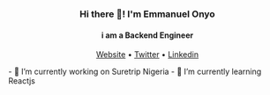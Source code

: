 <h3 align="center">Hi there 👋! I'm Emmanuel Onyo</h3>
<h4 align="center">i am a Backend Engineer</h4>
<p align="center">
  <a href="https://www.emmanuelonyo.xyz/">Website</a> •
  <a href="https://twitter.com/emmanue97313084">Twitter</a> •
  <a href="https://www.linkedin.com/in/emmanuel-onyo-3743a3129/">Linkedin</a>
</p>
- 🔭 I’m currently working on Suretrip Nigeria
- 🌱 I’m currently learning Reactjs
<!--
**Emmanuelonyo/Emmanuelonyo** is a ✨ _special_ ✨ repository because its `README.md` (this file) appears on your GitHub profile.

Here are some ideas to get you started:

- 🔭 I’m currently working on ...
- 🌱 I’m currently learning ...
- 👯 I’m looking to collaborate on ...
- 🤔 I’m looking for help with ...
- 💬 Ask me about ...
- 📫 How to reach me: ...
- 😄 Pronouns: ...
- ⚡ Fun fact: ...
-->
